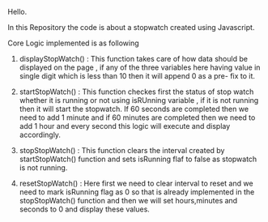 Hello.

In this Repository the code is about a stopwatch created using Javascript.

Core Logic implemented is as following

1. displayStopWatch() : This function takes care of how data should be displayed on the page , if any of the three variables here having value in single digit which is less than 10 then it will append 0 as a pre-                           fix to it.

2. startStopWatch() : This function checkes first the status of stop watch whether it is running or not using isRUnning variable , if it is not running then it will start the stopwatch. If 60 seconds are completed                        then we need to add 1 minute and if 60 minutes are completed then we need to add 1 hour and every second this logic will execute and display accordingly.

3. stopStopWatch() :  This function clears the interval created by startStopWatch() function and sets isRunning flaf to false as stopwatch is not running.

4. resetStopWatch() : Here first we need to clear interval to reset and we need to mark isRunning flag as 0 so that is already implemented in the stopStopWatch() function and then we will set hours,minutes and                            seconds to 0 and display these values.
